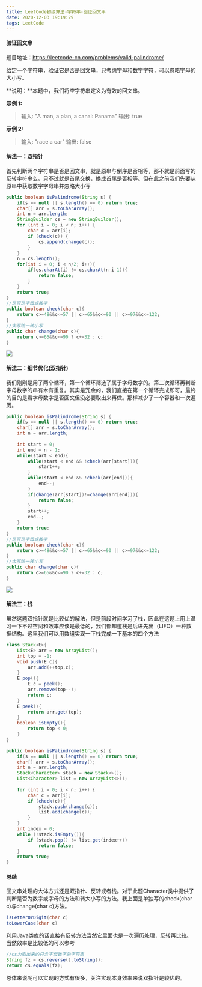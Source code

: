 ```yaml
---
title: LeetCode初级算法-字符串-验证回文串
date: 2020-12-03 19:19:29
tags: LeetCode
---
```


#### 验证回文串

题目地址：https://leetcode-cn.com/problems/valid-palindrome/

给定一个字符串，验证它是否是回文串，只考虑字母和数字字符，可以忽略字母的大小写。<!--more-->

**说明：**本题中，我们将空字符串定义为有效的回文串。

**示例 1:**

> 输入: "A man, a plan, a canal: Panama"
> 输出: true

**示例 2:**

> 输入: "race a car"
> 输出: false



#### 解法一：双指针

首先判断两个字符串是否是回文串，就是原串与倒序是否相等，那不就是前面写的反转字符串么。只不过就是首尾交换，换成首尾是否相等。但在此之前我们先要从原串中获取数字字母串并忽略大小写

```java
public boolean isPalindrome(String s) {
    if(s == null || s.length() == 0) return true;
    char[] arr = s.toCharArray();
    int n = arr.length;
    StringBuilder cs = new StringBuilder();
    for (int i = 0; i < n; i++) {
        char c = arr[i];
        if (check(c)) {
            cs.append(change(c));
        }
    }
    n = cs.length();
    for(int i = 0; i < n/2; i++){
        if(cs.charAt(i) != cs.charAt(n-i-1)){
            return false;
        }
    }
    return true;
}
//是否是字母或数字
public boolean check(char c){
    return c>=48&&c<=57 || c>=65&&c<=90 || c>=97&&c<=122;
}
//大写统一转小写
public char change(char c){
    return c>=65&&c<=90 ? c+=32 : c;
}
```

![](https://gitee.com/Jasper-zh/blogImage/raw/master/%E9%AA%8C%E8%AF%81%E5%9B%9E%E6%96%87%E4%B8%B2/1.png)

#### 解法二：细节优化(双指针)

我们刚刚是用了两个循环，第一个循环筛选了属于字母数字的。第二次循环再判断字母数字的串有木有重复。其实是冗余的，我们直接在第一个循环完成即可，最终的目的是看字母数字是否回文但没必要取出来再做。那样减少了一个容器和一次遍历。

```java
public boolean isPalindrome(String s) {
    if(s == null || s.length() == 0) return true;
    char[] arr = s.toCharArray();
    int n = arr.length;
    
    int start = 0;
    int end = n - 1;
    while(start < end){
        while(start < end && !check(arr[start])){
            start++;
        }
        while(start < end && !check(arr[end])){
            end--;
        }
        if(change(arr[start])!=change(arr[end])){
            return false;
        }
        start++;
        end--;
    }
    return true;
}
//是否是字母或数字
public boolean check(char c){
    return c>=48&&c<=57 || c>=65&&c<=90 || c>=97&&c<=122;
}
//大写统一转小写
public char change(char c){
    return c>=65&&c<=90 ? c+=32 : c;
}
```

![](https://gitee.com/Jasper-zh/blogImage/raw/master/%E9%AA%8C%E8%AF%81%E5%9B%9E%E6%96%87%E4%B8%B2/2.png)

#### 解法三：栈

虽然这题双指针就是比较优的解法，但是前段时间学习了栈，因此在这题上用上温习一下不过空间和效率应该是最低的，我们都知道栈是后进先出（LIFO）一种数据结构。这里我们可以用数组实现一下栈完成一下基本的四个方法

```java
class Stack<E>{
    List<E> arr = new ArrayList();
    int top = -1;        
    void push(E c){
        arr.add(++top,c);
    }
    E pop(){
        E c = peek();
        arr.remove(top--);
        return c;
    }
    E peek(){
        return arr.get(top);
    }
    boolean isEmpty(){
        return top < 0;
    }
}
```
```java
public boolean isPalindrome(String s) {
    if(s == null || s.length() == 0) return true;
    char[] arr = s.toCharArray();
    int n = arr.length;
    Stack<Character> stack = new Stack<>();
    List<Character> list = new ArrayList<>();
        
    for (int i = 0; i < n; i++) {
        char c = arr[i];
        if (check(c)){
            stack.push(change(c));
            list.add(change(c));
        }
    }
    int index = 0;
    while (!stack.isEmpty()){
        if (stack.pop() != list.get(index++))
            return false;
    }
    return true;
}
```



#### 总结

回文串处理的大体方式还是双指针、反转或者栈。对于此题Character类中提供了判断是否为数字或字母的方法和转大小写的方法。我上面是单独写的check(char c)与change(char c)方法。

```java
isLetterOrDigit(char c)
toLowerCase(char c)
```

利用Java类库的话直接有反转方法当然它里面也是一次遍历处理，反转再比较。当然效率是比较低的可以参考

```java
//cs为取出来的只含字母数字的字符串
String fz = cs.reverse().toString();
return cs.equals(fz);
```

总体来说呢可以实现的方式有很多，关注实现本身效率来说双指针是较优的。